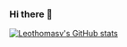 ### Hi there 👋


[![Leothomasv's GitHub stats](https://github-readme-stats.vercel.app/api?username=Leothomasv)](https://github.com/Leothomasv/github-readme-stats)
